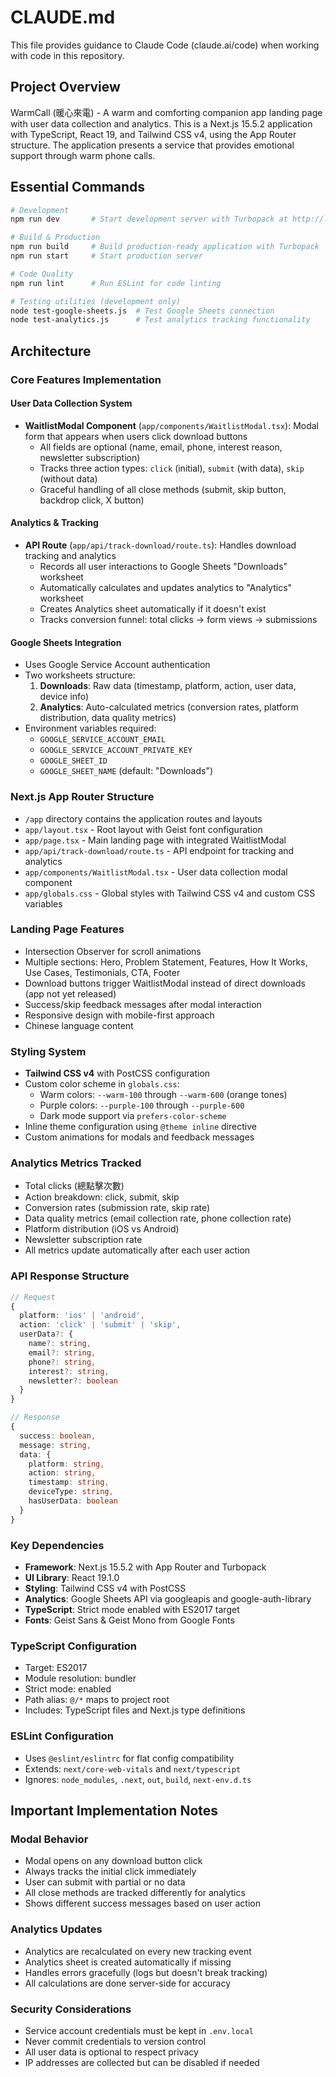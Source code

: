 # CLAUDE.md

This file provides guidance to Claude Code (claude.ai/code) when working with code in this repository.

## Project Overview

WarmCall (暖心來電) - A warm and comforting companion app landing page with user data collection and analytics. This is a Next.js 15.5.2 application with TypeScript, React 19, and Tailwind CSS v4, using the App Router structure. The application presents a service that provides emotional support through warm phone calls.

## Essential Commands

```bash
# Development
npm run dev       # Start development server with Turbopack at http://localhost:3000

# Build & Production
npm run build     # Build production-ready application with Turbopack
npm run start     # Start production server

# Code Quality
npm run lint      # Run ESLint for code linting

# Testing utilities (development only)
node test-google-sheets.js  # Test Google Sheets connection
node test-analytics.js      # Test analytics tracking functionality
```

## Architecture

### Core Features Implementation

#### User Data Collection System
- **WaitlistModal Component** (`app/components/WaitlistModal.tsx`): Modal form that appears when users click download buttons
  - All fields are optional (name, email, phone, interest reason, newsletter subscription)
  - Tracks three action types: `click` (initial), `submit` (with data), `skip` (without data)
  - Graceful handling of all close methods (submit, skip button, backdrop click, X button)

#### Analytics & Tracking
- **API Route** (`app/api/track-download/route.ts`): Handles download tracking and analytics
  - Records all user interactions to Google Sheets "Downloads" worksheet
  - Automatically calculates and updates analytics to "Analytics" worksheet
  - Creates Analytics sheet automatically if it doesn't exist
  - Tracks conversion funnel: total clicks → form views → submissions

#### Google Sheets Integration
- Uses Google Service Account authentication
- Two worksheets structure:
  1. **Downloads**: Raw data (timestamp, platform, action, user data, device info)
  2. **Analytics**: Auto-calculated metrics (conversion rates, platform distribution, data quality metrics)
- Environment variables required:
  - `GOOGLE_SERVICE_ACCOUNT_EMAIL`
  - `GOOGLE_SERVICE_ACCOUNT_PRIVATE_KEY`
  - `GOOGLE_SHEET_ID`
  - `GOOGLE_SHEET_NAME` (default: "Downloads")

### Next.js App Router Structure
- `/app` directory contains the application routes and layouts
- `app/layout.tsx` - Root layout with Geist font configuration
- `app/page.tsx` - Main landing page with integrated WaitlistModal
- `app/api/track-download/route.ts` - API endpoint for tracking and analytics
- `app/components/WaitlistModal.tsx` - User data collection modal component
- `app/globals.css` - Global styles with Tailwind CSS v4 and custom CSS variables

### Landing Page Features
- Intersection Observer for scroll animations
- Multiple sections: Hero, Problem Statement, Features, How It Works, Use Cases, Testimonials, CTA, Footer
- Download buttons trigger WaitlistModal instead of direct downloads (app not yet released)
- Success/skip feedback messages after modal interaction
- Responsive design with mobile-first approach
- Chinese language content

### Styling System
- **Tailwind CSS v4** with PostCSS configuration
- Custom color scheme in `globals.css`:
  - Warm colors: `--warm-100` through `--warm-600` (orange tones)
  - Purple colors: `--purple-100` through `--purple-600`
  - Dark mode support via `prefers-color-scheme`
- Inline theme configuration using `@theme inline` directive
- Custom animations for modals and feedback messages

### Analytics Metrics Tracked
- Total clicks (總點擊次數)
- Action breakdown: click, submit, skip
- Conversion rates (submission rate, skip rate)
- Data quality metrics (email collection rate, phone collection rate)
- Platform distribution (iOS vs Android)
- Newsletter subscription rate
- All metrics update automatically after each user action

### API Response Structure
```typescript
// Request
{
  platform: 'ios' | 'android',
  action: 'click' | 'submit' | 'skip',
  userData?: {
    name?: string,
    email?: string,
    phone?: string,
    interest?: string,
    newsletter?: boolean
  }
}

// Response
{
  success: boolean,
  message: string,
  data: {
    platform: string,
    action: string,
    timestamp: string,
    deviceType: string,
    hasUserData: boolean
  }
}
```

### Key Dependencies
- **Framework**: Next.js 15.5.2 with App Router and Turbopack
- **UI Library**: React 19.1.0
- **Styling**: Tailwind CSS v4 with PostCSS
- **Analytics**: Google Sheets API via googleapis and google-auth-library
- **TypeScript**: Strict mode enabled with ES2017 target
- **Fonts**: Geist Sans & Geist Mono from Google Fonts

### TypeScript Configuration
- Target: ES2017
- Module resolution: bundler
- Strict mode: enabled
- Path alias: `@/*` maps to project root
- Includes: TypeScript files and Next.js type definitions

### ESLint Configuration
- Uses `@eslint/eslintrc` for flat config compatibility
- Extends: `next/core-web-vitals` and `next/typescript`
- Ignores: `node_modules`, `.next`, `out`, `build`, `next-env.d.ts`

## Important Implementation Notes

### Modal Behavior
- Modal opens on any download button click
- Always tracks the initial click immediately
- User can submit with partial or no data
- All close methods are tracked differently for analytics
- Shows different success messages based on user action

### Analytics Updates
- Analytics are recalculated on every new tracking event
- Analytics sheet is created automatically if missing
- Handles errors gracefully (logs but doesn't break tracking)
- All calculations are done server-side for accuracy

### Security Considerations
- Service account credentials must be kept in `.env.local`
- Never commit credentials to version control
- All user data is optional to respect privacy
- IP addresses are collected but can be disabled if needed